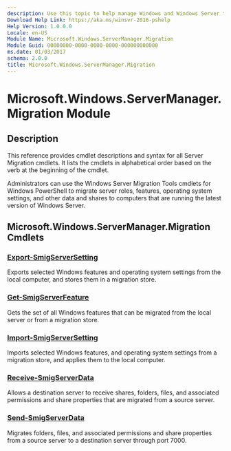 ```yaml
---
description: Use this topic to help manage Windows and Windows Server technologies with Windows PowerShell.
Download Help Link: https://aka.ms/winsvr-2016-pshelp
Help Version: 1.0.0.0
Locale: en-US
Module Name: Microsoft.Windows.ServerManager.Migration
Module Guid: 00000000-0000-0000-0000-000000000000
ms.date: 01/03/2017
schema: 2.0.0
title: Microsoft.Windows.ServerManager.Migration
---
```

# Microsoft.Windows.ServerManager.Migration Module

## Description

This reference provides cmdlet descriptions and syntax for all Server Migration cmdlets. It lists the cmdlets in alphabetical order based on the verb at the beginning of the cmdlet.

Administrators can use the Windows Server Migration Tools cmdlets for Windows PowerShell to migrate server roles, features, operating system settings, and other data and shares to computers that are running the latest version of Windows Server.

## Microsoft.Windows.ServerManager.Migration Cmdlets

### [Export-SmigServerSetting](./Export-SmigServerSetting.md)

Exports selected Windows features and operating system settings from the local computer, and stores them in a migration store.

### [Get-SmigServerFeature](./Get-SmigServerFeature.md)

Gets the set of all Windows features that can be migrated from the local server or from a migration store.

### [Import-SmigServerSetting](./Import-SmigServerSetting.md)

Imports selected Windows features, and operating system settings from a migration store, and applies them to the local computer.

### [Receive-SmigServerData](./Receive-SmigServerData.md)

Allows a destination server to receive shares, folders, files, and associated permissions and share properties that are migrated from a source server.

### [Send-SmigServerData](./Send-SmigServerData.md)

Migrates folders, files, and associated permissions and share properties from a source server to a destination server through port 7000.

